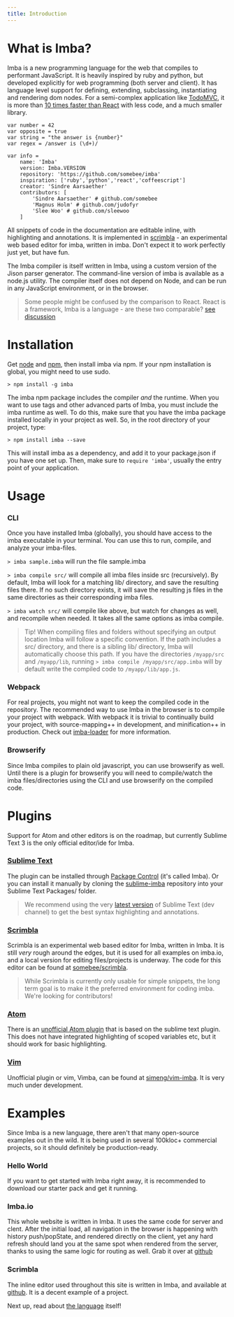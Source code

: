 ```yaml
---
title: Introduction
---
```


# What is Imba?

Imba is a new programming language for the web that compiles
to performant JavaScript. It is heavily inspired by ruby and python, but developed explicitly for web programming (both server and client). It has language level 
support for defining, extending, subclassing, instantiating 
and rendering dom nodes. For a semi-complex application like 
[TodoMVC](http://todomvc.com), it is more than [10 times faster than React](http://somebee.github.io/todomvc-render-benchmark/index.html)
with less code, and a much smaller library.

```imba
var number = 42
var opposite = true
var string = "the answer is {number}"
var regex = /answer is (\d+)/

var info =
    name: 'Imba'
    version: Imba.VERSION
    repository: 'https://github.com/somebee/imba'
    inspiration: ['ruby','python','react','coffeescript']
    creator: 'Sindre Aarsaether'
    contributors: [
        'Sindre Aarsaether' # github.com/somebee
        'Magnus Holm' # github.com/judofyr
        'Slee Woo' # github.com/sleewoo
    ]
```

All snippets of code in the documentation are editable inline,
with highlighting and annotations. It is implemented in [scrimbla](http://github.com/somebee/scrimbla) - an experimental web based editor for imba, written in imba. Don't expect it to work perfectly just yet, but have fun.

The Imba compiler is itself written in Imba, using a custom version of the
Jison parser generator. The command-line version of imba is available as a
node.js utility. The compiler itself does not depend on Node, and can be
run in any JavaScript environment, or in the browser.

> Some people might be confused by the comparison to React. React is a framework, Imba is a language - are these two comparable? [see discussion](https://news.ycombinator.com/item?id=10094371)

# Installation

Get [node](http://nodejs.org) and [npm](http://npmjs.org), then install imba
via npm. If your npm installation is global, you might need to use sudo.

    > npm install -g imba

The imba npm package includes the compiler *and* the runtime. When you want
to use tags and other advanced parts of Imba, you must include the imba runtime
as well. To do this, make sure that you have the imba package installed locally
in your project as well. So, in the root directory of your project, type: 

    > npm install imba --save

This will install imba as a dependency, and add it to your package.json if
you have one set up. Then, make sure to `require 'imba'`, usually
the entry point of your application.

# Usage

### CLI

Once you have installed Imba (globally), you should have access to the imba executable in your terminal. You can use this to run, compile, and analyze your imba-files. 

`> imba sample.imba` will run the file sample.imba

`> imba compile src/` will compile all imba files inside src (recursively). By default, Imba will look for a matching lib/ directory, and save the resulting files there. If no such directory exists, it will save the resulting js files in the same directories as their corresponding imba files.

`> imba watch src/` will compile like above, but watch for changes as well, and recompile when needed. It takes all the same options as imba compile.

> Tip! When compiling files and folders without specifying an output location Imba will follow a specific convention. If the path includes a src/ directory, and there is a sibling lib/ directory, Imba will automatically choose this path. If you have the directories `/myapp/src` and `/myapp/lib`, running `> imba compile /myapp/src/app.imba` will by default write the compiled code to `/myapp/lib/app.js`.

### Webpack

For real projects, you might not want to keep the compiled code in the repository. The recommended way to use Imba in the browser is to compile your project with webpack. With webpack it is trivial to continually build your project, with source-mapping++ in development, and minification++ in production. Check out [imba-loader](https://github.com/judofyr/imba-loader) for more information.

### Browserify

Since Imba compiles to plain old javascript, you can use browserify as well. Until there is a plugin for browserify you will need to compile/watch the imba files/directories using the CLI and use browserify on the compiled code.

# Plugins

Support for Atom and other editors is on the roadmap, but currently Sublime Text 3 is the only official editor/ide for Imba.

### [Sublime Text](https://packagecontrol.io/packages/Imba)

The plugin can be installed through [Package Control](https://packagecontrol.io) (it's called Imba). Or you can install it manually by cloning the
[sublime-imba](https://github.com/somebee/sublime-imba) repository into your Sublime Text Packages/ folder.

> We recommend using the very [latest version](http://www.sublimetext.com/3dev) of Sublime Text (dev channel) to get the best syntax highlighting and annotations.
 
### [Scrimbla](https://github.com/somebee/scrimbla)

Scrimbla is an experimental web based editor for Imba, written in Imba. It is still *very* rough around the edges, but it is used for all examples on imba.io, and a local version for editing files/projects is underway. The code for this editor can be found at [somebee/scrimbla](http://github.com/somebee/scrimbla).

> While Scrimbla is currently only usable for simple snippets, the long term goal is to make it the preferred environment for coding imba. We're looking for contributors!


### [Atom](https://atom.io/packages/language-imba)

There is an [unofficial Atom plugin](https://atom.io/packages/language-imba) that is based on the sublime text plugin. This does not have integrated highlighting of scoped variables etc, but it should work for basic highlighting.

### [Vim](https://github.com/simeng/vim-imba)

Unofficial plugin or vim, Vimba, can be found at [simeng/vim-imba](https://github.com/simeng/vim-imba). It is very much under development.

# Examples

Since Imba is a new language, there aren't that many open-source examples out in the wild. It is being used in several 100kloc+ commercial projects, so it should definitely be production-ready.

### Hello World

If you want to get started with Imba right away, it is recommended to download our starter pack and get it running.

### Imba.io

This whole website is written in Imba. It uses the same code for server and clent. After the initial load, all navigation in the browser is happening with history push/popState, and rendered directly on the client, yet any hard refresh should land you at the same spot when rendered from the server, thanks to using the same logic for routing as well. Grab it over at [github](https://github.com/somebee/imba.io)

### Scrimbla

The inline editor used throughout this site is written in Imba, and available at [github](https://github.com/somebee/scrimbla). It is a decent example of a project.

Next up, read about [the language](/guides/language) itself!
